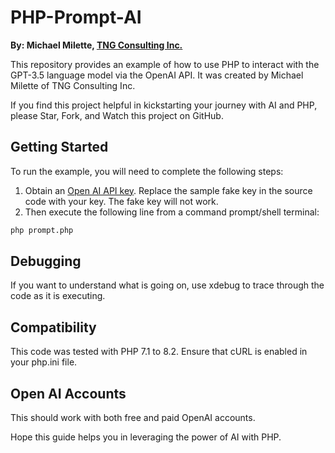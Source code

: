 # PHP-Prompt-AI

**By: Michael Milette, [TNG Consulting Inc.](https://www.tngconsulting.ca/)**

This repository provides an example of how to use PHP to interact with the GPT-3.5 language model via the OpenAI API. It was created by Michael Milette of TNG Consulting Inc.

If you find this project helpful in kickstarting your journey with AI and PHP, please Star, Fork, and Watch this project on GitHub.

## Getting Started

To run the example, you will need to complete the following steps:

1. Obtain an [Open AI API key](https://platform.openai.com/account/api-keys). Replace the sample fake key in the source code with your key. The fake key will not work.
2. Then execute the following line from a command prompt/shell terminal:

```bash
php prompt.php
```

## Debugging
If you want to understand what is going on, use xdebug to trace through the code as it is executing.

## Compatibility
This code was tested with PHP 7.1 to 8.2. Ensure that cURL is enabled in your php.ini file.

## Open AI Accounts
This should work with both free and paid OpenAI accounts.

Hope this guide helps you in leveraging the power of AI with PHP.
